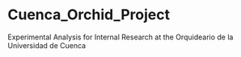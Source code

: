 # Cuenca_Orchid_Project
 Experimental Analysis for Internal Research at the Orquideario de la Universidad de Cuenca 
